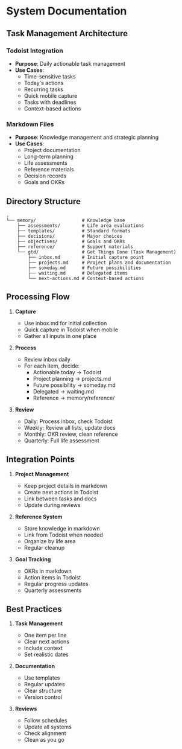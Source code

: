 # System Documentation

## Task Management Architecture

### Todoist Integration

- **Purpose**: Daily actionable task management
- **Use Cases**:
  - Time-sensitive tasks
  - Today's actions
  - Recurring tasks
  - Quick mobile capture
  - Tasks with deadlines
  - Context-based actions

### Markdown Files

- **Purpose**: Knowledge management and strategic planning
- **Use Cases**:
  - Project documentation
  - Long-term planning
  - Life assessments
  - Reference materials
  - Decision records
  - Goals and OKRs

## Directory Structure

```
.
└── memory/                 # Knowledge base
    ├── assessments/        # Life area evaluations
    ├── templates/          # Standard formats
    ├── decisions/          # Major choices
    ├── objectives/         # Goals and OKRs
    ├── reference/          # Support materials
    └── gtd/                # Get Things Done (Task Management)
        ├── inbox.md        # Initial capture point
        ├── projects.md     # Project plans and documentation
        ├── someday.md      # Future possibilities
        ├── waiting.md      # Delegated items
        └── next-actions.md # Context-based actions
```

## Processing Flow

1. **Capture**

   - Use inbox.md for initial collection
   - Quick capture in Todoist when mobile
   - Gather all inputs in one place

2. **Process**

   - Review inbox daily
   - For each item, decide:
     - Actionable today → Todoist
     - Project planning → projects.md
     - Future possibility → someday.md
     - Delegated → waiting.md
     - Reference → memory/reference/

3. **Review**
   - Daily: Process inbox, check Todoist
   - Weekly: Review all lists, update docs
   - Monthly: OKR review, clean reference
   - Quarterly: Full life assessment

## Integration Points

1. **Project Management**

   - Keep project details in markdown
   - Create next actions in Todoist
   - Link between tasks and docs
   - Update during reviews

2. **Reference System**

   - Store knowledge in markdown
   - Link from Todoist when needed
   - Organize by life area
   - Regular cleanup

3. **Goal Tracking**
   - OKRs in markdown
   - Action items in Todoist
   - Regular progress updates
   - Quarterly assessments

## Best Practices

1. **Task Management**

   - One item per line
   - Clear next actions
   - Include context
   - Set realistic dates

2. **Documentation**

   - Use templates
   - Regular updates
   - Clear structure
   - Version control

3. **Reviews**
   - Follow schedules
   - Update all systems
   - Check alignment
   - Clean as you go
